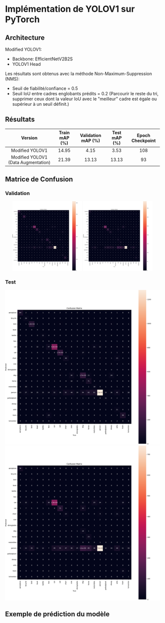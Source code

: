 # **Implémentation de YOLOV1 sur PyTorch**
## **Architecture**
Modified YOLOV1:
  -  Backbone: EfficientNetV2B2S
  -  YOLOV1 Head

Les résultats sont obtenus avec la méthode Non-Maximum-Suppression (NMS):
  - Seuil de fiabilité/confiance = 0.5
  - Seuil IoU entre cadres englobants prédits = 0.2 (Parcourir le reste du tri, supprimer ceux dont la valeur IoU avec le "meilleur" cadre est égale ou supérieur à un seuil définit.)

## **Résultats**
|Version                            | Train mAP (%)| Validation mAP (%)| Test mAP (%)| Epoch Checkpoint|
|:---:                              |:---:         |:---:              |:---:        |:---:            |
|Modified YOLOV1                    |14.95         |4.15               |3.53         |108              |
|Modified YOLOV1 (Data Augmentation)|21.39         |13.13              |13.13        |93               |

## **Matrice de Confusion**
### **Validation**
<p align="center">
  <img width = 45% height= 45% src="./Images/M_YOLOV1_Data_Aug_Val_CM.png">
  <img width = 45% height= 45% src="./Images/M_YOLOV1_Val_CM.png">
</p>

### **Test**
<p align="center">
  <img src="./Images/M_YOLOV1_Data_Aug_Test_CM.png">
  <img src="./Images/M_YOLOV1_Test_CM.png">
</p>

## **Exemple de prédiction du modèle**

